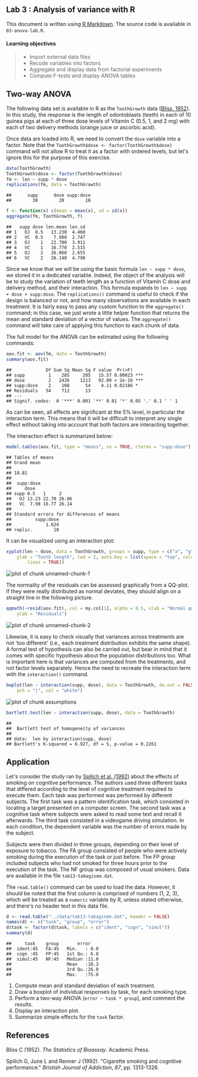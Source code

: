 Lab 3 : Analysis of variance with R
------------------------------



This document is written using [R Markdown](http://www.rstudio.com/ide/docs/r_markdown). The source code is available in `03-anova-lab.R`. 


#### Learning objectives

> * Import external data files
> * Recode variables into factors
> * Aggregate and display data from factorial experiments
> * Compute F-tests and display ANOVA tables


## Two-way ANOVA

The following data set is available in R as the `ToothGrowth` data (<a href="">Bliss, 1952</a>). In this study, the response is the length of odontoblasts (teeth) in each of 10 guinea pigs at each of three dose levels of Vitamin C (0.5, 1, and 2 mg) with each of two delivery methods (orange juice or ascorbic acid). 

Once data are loaded into R, we need to convert the `dose` variable into a factor. Note that the `ToothGrowth$dose <- factor(ToothGrowth$dose)` command will not allow R to treat it as a factor with ordered levels, but let's ignore this for the purpose of this exercise.

```r
data(ToothGrowth)
ToothGrowth$dose <- factor(ToothGrowth$dose)
fm <- len ~ supp * dose
replications(fm, data = ToothGrowth)
```

```
##      supp      dose supp:dose 
##        30        20        10
```

```r
f <- function(x) c(mean = mean(x), sd = sd(x))
aggregate(fm, ToothGrowth, f)
```

```
##   supp dose len.mean len.sd
## 1   OJ  0.5   13.230  4.460
## 2   VC  0.5    7.980  2.747
## 3   OJ    1   22.700  3.911
## 4   VC    1   16.770  2.515
## 5   OJ    2   26.060  2.655
## 6   VC    2   26.140  4.798
```


Since we know that we will be using the basic formula `len ~ supp * dose`, we stored it in a dedicated variable. Indeed, the object of the analysis will be to study the variation of teeth length as a function of Vitamin C dose and delivery method, and their interaction. This formula expands to `len ~ supp + dose + supp:dose`. The `replications()` command is useful to check if the design is balanced or not, and how many observations are available in each treatment. It is fairly easy to pass any custom function to the `aggregate()` command; in this case, we just wrote a little helper function that returns the mean and standard deviation of a vector of values. The `aggregate()` command will take care of applying this function to each chunk of data.

The full model for the ANOVA can be estimated using the following commands:

```r
aov.fit <- aov(fm, data = ToothGrowth)
summary(aov.fit)
```

```
##             Df Sum Sq Mean Sq F value  Pr(>F)    
## supp         1    205     205   15.57 0.00023 ***
## dose         2   2426    1213   92.00 < 2e-16 ***
## supp:dose    2    108      54    4.11 0.02186 *  
## Residuals   54    712      13                    
## ---
## Signif. codes:  0 '***' 0.001 '**' 0.01 '*' 0.05 '.' 0.1 ' ' 1
```


As can be seen, all effects are significant at the 5% level, in particular the interaction term. This means that it will be difficult to interpret any single effect without taking into account that both factors are interacting together.

The interaction effect is summarized below:

```r
model.tables(aov.fit, type = "means", se = TRUE, cterms = "supp:dose")
```

```
## Tables of means
## Grand mean
##       
## 18.81 
## 
##  supp:dose 
##     dose
## supp 0.5   1     2    
##   OJ 13.23 22.70 26.06
##   VC  7.98 16.77 26.14
## 
## Standard errors for differences of means
##         supp:dose
##             1.624
## replic.        10
```


It can be visualized using an interaction plot:

```r
xyplot(len ~ dose, data = ToothGrowth, groups = supp, type = c("a", "g"), xlab = "Dose (mg)", 
    ylab = "Tooth length", lwd = 2, auto.key = list(space = "top", columns = 2, points = FALSE, 
        lines = TRUE))
```

![plot of chunk unnamed-chunk-1](figure/unnamed-chunk-1.png) 


The normality of the residuals can be assessed graphically from a QQ-plot. If they were really distributed as normal deviates, they should align on a straight line in the following picture.

```r
qqmath(~resid(aov.fit), col = my.col[1], alpha = 0.5, xlab = "Normal quantiles", 
    ylab = "Residuals")
```

![plot of chunk unnamed-chunk-2](figure/unnamed-chunk-2.png) 


Likewise, it is easy to check visually that variances across treatments are not 'too different' (i.e., each treatment distribution exhibits the same shape). A formal test of hypothesis can also be carried out, but bear in mind that it comes with specific hypothesis about the population distributions too. What is important here is that variances are computed from the treatments, and not factor levels separately. Hence the need to recreate the interaction term with the `interaction()` command.

```r
bwplot(len ~ interaction(supp, dose), data = ToothGrowth, do.out = FALSE, fill = my.col, 
    pch = "|", col = "white")
```

![plot of chunk assumptions](figure/assumptions.png) 

```r
bartlett.test(len ~ interaction(supp, dose), data = ToothGrowth)
```

```
## 
## 	Bartlett test of homogeneity of variances
## 
## data:  len by interaction(supp, dose) 
## Bartlett's K-squared = 6.927, df = 5, p-value = 0.2261
```



## Application

Let's consider the study ran by <a href="">Spilich et al. (1992)</a> about the effects of smoking on cognitive performance. The authors used three different tasks that differed according to the level of cognitive treatment required to execute them. Each task was performed was performed by different subjects. The first task was a pattern identification task, which consisted in locating a target presented on a computer screen. The second task was a cognitive task where subjects were asked to read some text and recall it afterwards. The third task consisted in a videogame driving simulation. In each condition, the dependent variable was the number of errors made by the subject. 

Subjects were then divided in three groups, depending on their level of exposure to tobacco. The FA group consisted of people who were actively smoking during the execution of the task or just before. The FP group included subjects who had not smoked for three hours prior to the execution of the task. The NF group was composed of usual smokers. Data are available in the file `tab13-tabagisme.dat`.

The `read.table()` command can be used to load the data. However, it should be noted that the first column is comprised of numbers (1, 2, 3), which will be treated as a `numeric` variable by R, unless stated otherwise, and there's no header text in this data file.


```r
d <- read.table("../data/tab13-tabagisme.dat", header = FALSE)
names(d) <- c("task", "group", "error")
d$task <- factor(d$task, labels = c("ident", "cogn", "simul"))
summary(d)
```

```
##     task    group       error     
##  ident:45   FA:45   Min.   : 0.0  
##  cogn :45   FP:45   1st Qu.: 6.0  
##  simul:45   NF:45   Median :11.0  
##                     Mean   :18.3  
##                     3rd Qu.:26.0  
##                     Max.   :75.0
```


1. Compute mean and standard deviation of each treatment.
2. Draw a boxplot of individual responses by task, for each smoking type.
3. Perform a two-way ANOVA (`error ~ task * group`), and comment the results.
4. Display an interaction plot.
5. Summarize simple effects for the `task` factor.

## References

Bliss C (1952). _The Statistics of Bioassay_. Academic Press.

Spilich G, June L and Renner J (1992). "Cigarette smoking and cognitive
performance." _Bristish Journal of Addiction_, *87*, pp. 1313-1326.

